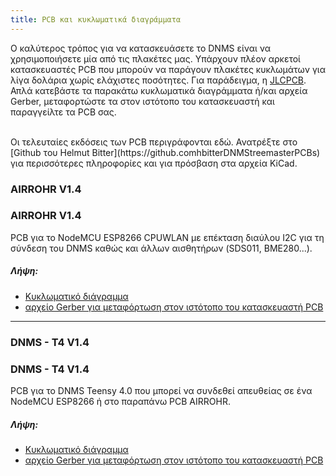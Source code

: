 ```yaml
---
title: PCB και κυκλωματικά διαγράμματα
---
```


Ο καλύτερος τρόπος για να κατασκευάσετε το DNMS είναι να χρησιμοποιήσετε μία από τις πλακέτες μας.
Υπάρχουν πλέον αρκετοί κατασκευαστές PCB που μπορούν να παράγουν πλακέτες κυκλωμάτων για λίγα δολάρια χωρίς ελάχιστες ποσότητες. Για παράδειγμα, η [JLCPCB](https://jlcpcb.com).
Απλά κατεβάστε τα παρακάτω κυκλωματικά διαγράμματα ή/και αρχεία Gerber, μεταφορτώστε τα στον ιστότοπο του κατασκευαστή και παραγγείλτε τα PCB σας.

<br>
Οι τελευταίες εκδόσεις των PCB περιγράφονται εδώ. Ανατρέξτε στο [Github του Helmut Bitter](https://github.comhbitterDNMStreemasterPCBs) για περισσότερες πληροφορίες και για πρόσβαση στα αρχεία KiCad.

### AIRROHR V1.4
### AIRROHR V1.4
PCB για το NodeMCU ESP8266 CPUWLAN με επέκταση διαύλου I2C για τη σύνδεση του DNMS καθώς και άλλων αισθητήρων (SDS011, BME280...).


##### Λήψη:
* [Κυκλωματικό διάγραμμα](..docsdnmsairrohr-PCB-circuit-diagram.pdf)
* [αρχείο Gerber για μεταφόρτωση στον ιστότοπο του κατασκευαστή PCB](..docsdnmsairrohr-PCB-circuit-diagram-gerber.zip)

---

### DNMS - T4 V1.4
### DNMS - T4 V1.4
PCB για το DNMS Teensy 4.0 που μπορεί να συνδεθεί απευθείας σε ένα NodeMCU ESP8266 ή στο παραπάνω PCB AIRROHR.


##### Λήψη:
* [Κυκλωματικό διάγραμμα](..docsdnmsdnms-noise-measuring-teensy-40-circuit-diagram.pdf)
* [αρχείο Gerber για μεταφόρτωση στον ιστότοπο του κατασκευαστή PCB](..docsdnmsdnms-noise-measuring-teensy-40-circuit-gerber.zip)

